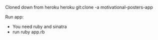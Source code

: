 Cloned down from heroku
heroku git:clone -a motivational-posters-app

Run app:
- You need ruby and sinatra
- run ruby app.rb
